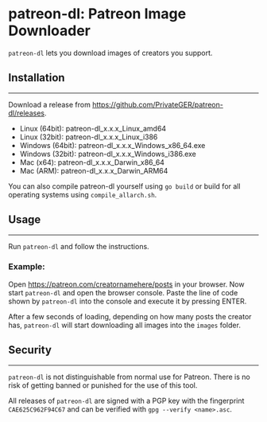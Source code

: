 # patreon-dl: Patreon Image Downloader
`patreon-dl` lets you download images of creators you support.

## Installation

---

Download a release from https://github.com/PrivateGER/patreon-dl/releases.
  - Linux (64bit): patreon-dl_x.x.x_Linux_amd64
  - Linux (32bit): patreon-dl_x.x.x_Linux_i386
  - Windows (64bit): patreon-dl_x.x.x_Windows_x86_64.exe 
  - Windows (32bit): patreon-dl_x.x.x_Windows_i386.exe
  - Mac (x64): patreon-dl_x.x.x_Darwin_x86_64
  - Mac (ARM): patreon-dl_x.x.x_Darwin_ARM64

You can also compile patreon-dl yourself using `go build` or build for all operating systems using `compile_allarch.sh`.

## Usage

---

Run `patreon-dl` and follow the instructions.

### Example:

Open https://patreon.com/creatornamehere/posts in your browser. Now start `patreon-dl` and open the browser console. Paste the line of code shown by `patreon-dl` into the console and execute it by pressing ENTER. 

After a few seconds of loading, depending on how many posts the creator has, `patreon-dl` will start downloading all images into the `images` folder.

## Security

---

`patreon-dl` is not distinguishable from normal use for Patreon. There is no risk of getting banned or punished for the use of this tool.

All releases of `patreon-dl` are signed with a PGP key with the fingerprint `CAE625C962F94C67` and can be verified with `gpg --verify <name>.asc`. 
